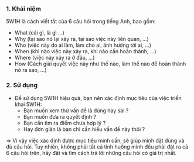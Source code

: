 ### 1. Khái niệm
5W1H là cách viết tắt của 6 câu hỏi trong tiếng Anh, bao gồm: 
- What (cái gì, là gì …)
- Why (tại sao nó lại xảy ra, tại sao việc này liên quan, ...)
- Who (việc này do ai làm, làm cho ai, ảnh hưởng tới ai, ...)
- When (khi nào việc này xảy ra, khi nào cần hoàn thành, ...)
- Where (việc này xảy ra ở đâu, ...)
- How (Cách giải quyết việc này như thế nào, làm thế nào để hoàn thành nó ra sao, ...)

### 2. Sử dụng
- Để sử dụng 5W1H hiệu quả, bạn nên xác định mục tiêu của việc triển khai 5W1H:
  + Bạn muốn xem thử vấn đề là đúng hay sai ? 
  + Bạn muốn đưa ra quyết định ? 
  + Bạn cần tìm ra điểm chưa hợp lý ? 
  + Hay đơn giản là bạn chỉ cần hiểu vấn đề này thôi ?

=> Vì vậy việc xác định được mục tiêu mình cần, sẽ giúp mình đặt đúng và đủ câu hỏi. Tuy nhiên, không phải tất cả tình huống mình đều phải đặt ra cả 6 câu hỏi trên, hãy đặt và tìm cách trả lời những câu hỏi có giá trị nhất.
